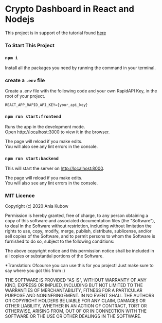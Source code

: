 # Crypto Dashboard in React and Nodejs

This project is in support of the tutorial found [here](https://www.youtube.com/watch?v=_itMdiSc0KI)

### To Start This Project

### `npm i`

Install all the packages you need by running the command in your terminal.

### create a `.env` file

Create a .env file with the following code and your own RapidAPI Key, in the root of your project.

```
REACT_APP_RAPID_API_KEY={your_api_key}
```

### `npm run start:frontend`

Runs the app in the development mode.\
Open [http://localhost:3000](http://localhost:3000) to view it in the browser.

The page will reload if you make edits.\
You will also see any lint errors in the console.

### `npm run start:backend`

This will start the server on [http://localhost:8000](http://localhost:8000).

The page will reload if you make edits.\
You will also see any lint errors in the console.


### MIT Licence

Copyright (c) 2020 Ania Kubow

Permission is hereby granted, free of charge, to any person obtaining a copy of this software and associated documentation files (the "Software"), to deal in the Software without restriction, including without limitation the rights to use, copy, modify, merge, publish, distribute, sublicense, and/or sell copies of the Software, and to permit persons to whom the Software is furnished to do so, subject to the following conditions:

The above copyright notice and this permission notice shall be included in all copies or substantial portions of the Software.

*Translation: Ofcourse you can use this for you project! Just make sure to say where you got this from :)

THE SOFTWARE IS PROVIDED "AS IS", WITHOUT WARRANTY OF ANY KIND, EXPRESS OR IMPLIED, INCLUDING BUT NOT LIMITED TO THE WARRANTIES OF MERCHANTABILITY, FITNESS FOR A PARTICULAR PURPOSE AND NONINFRINGEMENT. IN NO EVENT SHALL THE AUTHORS OR COPYRIGHT HOLDERS BE LIABLE FOR ANY CLAIM, DAMAGES OR OTHER LIABILITY, WHETHER IN AN ACTION OF CONTRACT, TORT OR OTHERWISE, ARISING FROM, OUT OF OR IN CONNECTION WITH THE SOFTWARE OR THE USE OR OTHER DEALINGS IN THE SOFTWARE.
